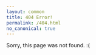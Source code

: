 ```yaml
---
layout: common
title: 404 Error!
permalink: /404.html
no_canonical: true
---
```


<script src="/js/redirects.js"></script>

Sorry, this page was not found. :(
